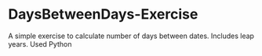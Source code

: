 # DaysBetweenDays-Exercise
A simple exercise to calculate number of days between dates. Includes leap years. 
Used Python
